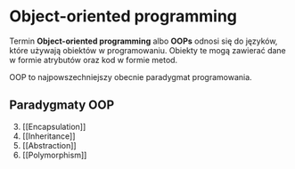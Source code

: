 # Object-oriented programming

Termin **Object-oriented programming** albo **OOPs** odnosi się do języków, które używają obiektów w programowaniu. Obiekty te mogą zawierać dane w formie atrybutów oraz kod w formie metod.

OOP to najpowszechniejszy obecnie paradygmat programowania.

## Paradygmaty OOP
3. [[Encapsulation]]
4. [[Inheritance]]
5. [[Abstraction]]
6. [[Polymorphism]]